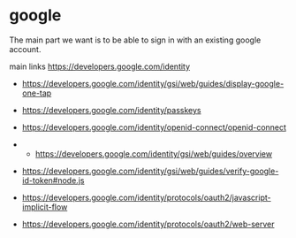 # google 

The main part we want is to be able to sign in with an existing google account.

main links
https://developers.google.com/identity
- https://developers.google.com/identity/gsi/web/guides/display-google-one-tap
- https://developers.google.com/identity/passkeys
- https://developers.google.com/identity/openid-connect/openid-connect
- - https://developers.google.com/identity/gsi/web/guides/overview

- https://developers.google.com/identity/gsi/web/guides/verify-google-id-token#node.js
- https://developers.google.com/identity/protocols/oauth2/javascript-implicit-flow
- https://developers.google.com/identity/protocols/oauth2/web-server